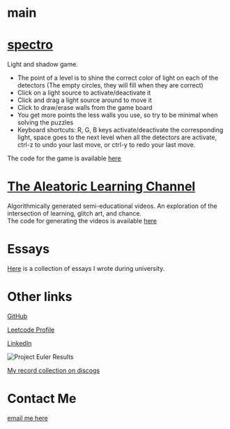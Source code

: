 # main

# [spectro](https://tylerweston.github.io/spectro/)
Light and shadow game.  

- The point of a level is to shine the correct color of light on each of the detectors (The empty circles, they will fill when they are correct)
- Click on a light source to activate/deactivate it
- Click and drag a light source around to move it
- Click to draw/erase walls from the game board
- You get more points the less walls you use, so try to be minimal when solving the puzzles
- Keyboard shortcuts: R, G, B keys activate/deactivate the corresponding light, space goes to the next level when all the detectors are activate, ctrl-z to undo your last move, or ctrl-y to redo your last move.  
  
The code for the game is available [here](https://github.com/tylerweston/spectro) 

# [The Aleatoric Learning Channel](https://www.youtube.com/channel/UC2wcr8bK-dM88mLCOqik9ow)  
Algorithmically generated semi-educational videos. An exploration of the intersection of learning, glitch art, and chance.  
The code for generating the videos is available [here](https://github.com/tylerweston/talc)

# Essays  
[Here](https://tylerweston.github.io/essays/) is a collection of essays I wrote during university.

# Other links
[GitHub](https://github.com/tylerweston)

[Leetcode Profile](https://leetcode.com/tylerjohnweston/)  

[LinkedIn](https://www.linkedin.com/in/tylerjweston/)

![Project Euler Results](https://projecteuler.net/profile/tylerjohnweston.png)

[My record collection on discogs](https://www.discogs.com/user/tylerweston/collection)

# Contact Me
<a href="mailto:tylerjohnweston@gmail.com">email me here</a>
